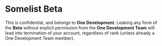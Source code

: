 # Somelist Beta

This is confidential, and belongs to **One Development**. Leaking any form of the **Beta** without explicit permission from the **One Development Team** will lead into termination of your account, regardless of rank (unless already a One Development Team member).
